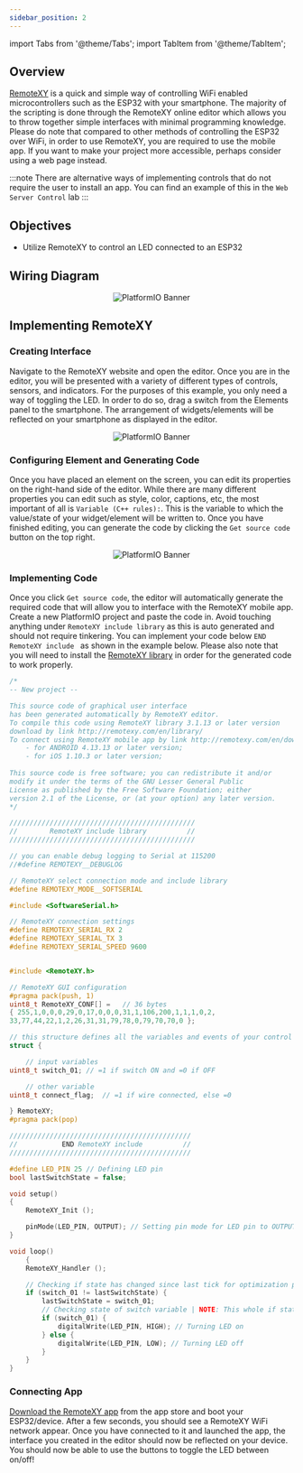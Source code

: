 ```yaml
---
sidebar_position: 2
---
```


import Tabs from '@theme/Tabs';
import TabItem from '@theme/TabItem';

## Overview

[RemoteXY](https://remotexy.com/) is a quick and simple way of controlling WiFi enabled microcontrollers such as the ESP32 with your smartphone. The majority of the scripting is done through the RemoteXY online editor which allows you to throw together simple interfaces with minimal programming knowledge. Please do note that compared to other methods of controlling the ESP32 over WiFi, in order to use RemoteXY, you are required to use the mobile app. If you want to make your project more accessible, perhaps consider using a web page instead.

:::note
    There are alternative ways of implementing controls that do not require the user to install an app. You can find an example of this in the ```Web Server Control``` lab
:::

## Objectives
- Utilize RemoteXY to control an LED connected to an ESP32

## Wiring Diagram
<p align="center">
  <img src="/Atlas/img/LAB-BasicIO.png" alt="PlatformIO Banner"/>
</p>

## Implementing RemoteXY
### Creating Interface
Navigate to the RemoteXY website and open the editor. Once you are in the editor, you will be presented with a variety of different types of controls, sensors, and indicators. For the purposes of this example, you only need a way of toggling the LED. In order to do so, drag a switch from the Elements panel to the smartphone. The arrangement of widgets/elements will be reflected on your smartphone as displayed in the editor. 
<p align="center">
  <img src="/Atlas/img/RemoteXYElements.png" alt="PlatformIO Banner"/>
</p>

### Configuring Element and Generating Code
Once you have placed an element on the screen, you can edit its properties on the right-hand side of the editor. While there are many different properties you can edit such as style, color, captions, etc, the most important of all is ```Variable (C++ rules):```. This is the variable to which the value/state of your widget/element will be written to. Once you have finished editing, you can generate the code by clicking the ```Get source code``` button on the top right. 
<p align="center">
  <img src="/Atlas/img/RemoteXYCode.png" alt="PlatformIO Banner"/>
</p>

### Implementing Code
Once you click ```Get source code```, the editor will automatically generate the required code that will allow you to interface with the RemoteXY mobile app. Create a new PlatformIO project and paste the code in. Avoid touching anything under ```RemoteXY include library``` as this is auto generated and should not require tinkering. You can implement your code below ```END RemoteXY include ``` as shown in the example below. 
Please also note that you will need to install the [RemoteXY library](https://registry.platformio.org/libraries/remotexy/RemoteXY) in order for the generated code to work properly. 

```cpp
/*
-- New project --

This source code of graphical user interface 
has been generated automatically by RemoteXY editor.
To compile this code using RemoteXY library 3.1.13 or later version 
download by link http://remotexy.com/en/library/
To connect using RemoteXY mobile app by link http://remotexy.com/en/download/                   
    - for ANDROID 4.13.13 or later version;
    - for iOS 1.10.3 or later version;
    
This source code is free software; you can redistribute it and/or
modify it under the terms of the GNU Lesser General Public
License as published by the Free Software Foundation; either
version 2.1 of the License, or (at your option) any later version.    
*/

//////////////////////////////////////////////
//        RemoteXY include library          //
//////////////////////////////////////////////

// you can enable debug logging to Serial at 115200
//#define REMOTEXY__DEBUGLOG    

// RemoteXY select connection mode and include library 
#define REMOTEXY_MODE__SOFTSERIAL

#include <SoftwareSerial.h>

// RemoteXY connection settings 
#define REMOTEXY_SERIAL_RX 2
#define REMOTEXY_SERIAL_TX 3
#define REMOTEXY_SERIAL_SPEED 9600


#include <RemoteXY.h>

// RemoteXY GUI configuration  
#pragma pack(push, 1)  
uint8_t RemoteXY_CONF[] =   // 36 bytes
{ 255,1,0,0,0,29,0,17,0,0,0,31,1,106,200,1,1,1,0,2,
33,77,44,22,1,2,26,31,31,79,78,0,79,70,70,0 };

// this structure defines all the variables and events of your control interface 
struct {

    // input variables
uint8_t switch_01; // =1 if switch ON and =0 if OFF

    // other variable
uint8_t connect_flag;  // =1 if wire connected, else =0

} RemoteXY;   
#pragma pack(pop)

/////////////////////////////////////////////
//           END RemoteXY include          //
/////////////////////////////////////////////

#define LED_PIN 25 // Defining LED pin 
bool lastSwitchState = false; 

void setup() 
{
    RemoteXY_Init (); 

    pinMode(LED_PIN, OUTPUT); // Setting pin mode for LED pin to OUTPUT
}

void loop() 
    { 
    RemoteXY_Handler ();

    // Checking if state has changed since last tick for optimization purposes
    if (switch_01 != lastSwitchState) {
        lastSwitchState = switch_01;
        // Checking state of switch variable | NOTE: This whole if statement can be replaced with a ternary 
        if (switch_01) {
            digitalWrite(LED_PIN, HIGH); // Turning LED on
        } else { 
            digitalWrite(LED_PIN, LOW); // Turning LED off
        }
    } 
}
```

### Connecting App 
[Download the RemoteXY app](https://remotexy.com/en/download/) from the app store and boot your ESP32/device. After a few seconds, you should see a RemoteXY WiFi network appear.
Once you have connected to it and launched the app, the interface you created in the editor should now be reflected on your device. You should now be able
to use the buttons to toggle the LED between on/off! 



